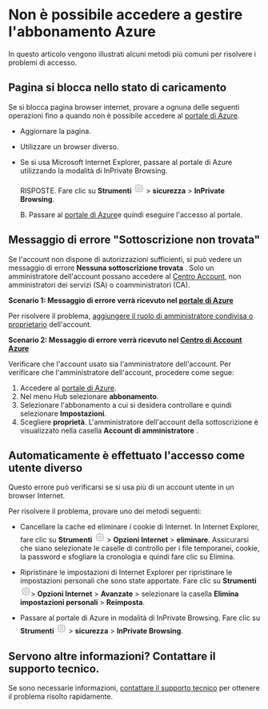 <properties
    pageTitle="Non è possibile eseguire l'accesso all'abbonamento Azure | Microsoft Azure"
    description="In questo articolo viene descritto come risolvere alcuni problemi di accesso abbonamento Azure comuni."
    services=""
    documentationCenter=""
    authors="genlin"
    manager="mbaldwin"
    editor=""
    tags="billing"
    />

<tags
    ms.service="billing"
    ms.workload="na"
    ms.tgt_pltfrm="na"
    ms.devlang="na"
    ms.topic="article"
    ms.date="10/25/2016"
    ms.author="genli"/>

# <a name="i-cant-sign-in-to-manage-my-azure-subscription"></a>Non è possibile accedere a gestire l'abbonamento Azure

In questo articolo vengono illustrati alcuni metodi più comuni per risolvere i problemi di accesso.

## <a name="page-hangs-in-the-loading-status"></a>Pagina si blocca nello stato di caricamento

Se si blocca pagina browser internet, provare a ognuna delle seguenti operazioni fino a quando non è possibile accedere al [portale di Azure](https://portal.azure.com).

-   Aggiornare la pagina.
-   Utilizzare un browser diverso.
-   Se si usa Microsoft Internet Explorer, passare al portale di Azure utilizzando la modalità di InPrivate Browsing. 

    RISPOSTE.  Fare clic su **Strumenti** ![pulsante strumenti](./media/billing-cannot-login-subscription/Toolsbutton.png) > **sicurezza** > **InPrivate Browsing**.

    B.  Passare al [portale di Azure](https://portal.azure.com)e quindi eseguire l'accesso al portale.

## <a name="error-message-no-subscriptions-found"></a>Messaggio di errore "Sottoscrizione non trovata"

Se l'account non dispone di autorizzazioni sufficienti, si può vedere un messaggio di errore **Nessuna sottoscrizione trovata** . Solo un amministratore dell'account possano accedere al [Centro Account](https://account.windowsazure.com/), non amministratori dei servizi (SA) o coamministratori (CA).

**Scenario 1: Messaggio di errore verrà ricevuto nel [portale di Azure](https://portal.azure.com)**

Per risolvere il problema, [aggiungere il ruolo di amministratore condivisa o proprietario](billing-add-change-azure-subscription-administrator.md) dell'account.

**Scenario 2: Messaggio di errore verrà ricevuto nel [Centro di Account Azure](https://account.windowsazure.com/Subscriptions)**

Verificare che l'account usato sia l'amministratore dell'account. Per verificare che l'amministratore dell'account, procedere come segue:

1.  Accedere al [portale di Azure](https://portal.azure.com).
2.  Nel menu Hub selezionare **abbonamento**.
3.  Selezionare l'abbonamento a cui si desidera controllare e quindi selezionare **Impostazioni**.
4.  Scegliere **proprietà**. L'amministratore dell'account della sottoscrizione è visualizzato nella casella **Account di amministratore** .

## <a name="you-are-automatically-signed-in-as-a-different-user"></a>Automaticamente è effettuato l'accesso come utente diverso

Questo errore può verificarsi se si usa più di un account utente in un browser Internet.

Per risolvere il problema, provare uno dei metodi seguenti:

-   Cancellare la cache ed eliminare i cookie di Internet. In Internet Explorer, fare clic su **Strumenti** ![pulsante strumenti](./media/billing-cannot-login-subscription/Toolsbutton.png) > **Opzioni Internet** > **eliminare**. Assicurarsi che siano selezionate le caselle di controllo per i file temporanei, cookie, la password e sfogliare la cronologia e quindi fare clic su Elimina.

-   Ripristinare le impostazioni di Internet Explorer per ripristinare le impostazioni personali che sono state apportate. Fare clic su **Strumenti** ![pulsante strumenti](./media/billing-cannot-login-subscription/Toolsbutton.png)> **Opzioni Internet** > **Avanzate** > selezionare la casella **Elimina impostazioni personali** > **Reimposta**.

-   Passare al portale di Azure in modalità di InPrivate Browsing. Fare clic su **Strumenti** ![pulsante strumenti](./media/billing-cannot-login-subscription/Toolsbutton.png) > **sicurezza** > **InPrivate Browsing**.

## <a name="need-help-contact-support"></a>Servono altre informazioni? Contattare il supporto tecnico. 

Se sono necessarie informazioni, [contattare il supporto tecnico](https://portal.azure.com/?#blade/Microsoft_Azure_Support/HelpAndSupportBlade) per ottenere il problema risolto rapidamente. 